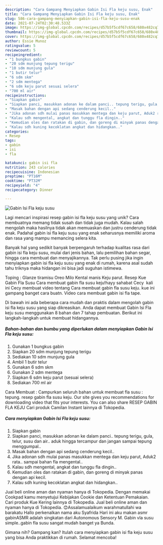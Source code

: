 ```yaml
---
description: "Cara Gampang Menyiapkan Gabin Isi Fla keju susu, Enak"
title: "Cara Gampang Menyiapkan Gabin Isi Fla keju susu, Enak"
slug: 586-cara-gampang-menyiapkan-gabin-isi-fla-keju-susu-enak
date: 2021-07-24T02:30:48.533Z
image: https://img-global.cpcdn.com/recipes/d57b5f5cdf67c658/680x482cq70/gabin-isi-fla-keju-susu-foto-resep-utama.jpg
thumbnail: https://img-global.cpcdn.com/recipes/d57b5f5cdf67c658/680x482cq70/gabin-isi-fla-keju-susu-foto-resep-utama.jpg
cover: https://img-global.cpcdn.com/recipes/d57b5f5cdf67c658/680x482cq70/gabin-isi-fla-keju-susu-foto-resep-utama.jpg
author: Essie Munoz
ratingvalue: 5
reviewcount: 5
recipeingredient:
- "1 bungkus gabin"
- "20 sdm munjung tepung terigu"
- "10 sdm munjung gula"
- "1 butir telur"
- "6 sdm skm"
- "2 sdm mentega"
- "6 sdm keju parut sesuai selera"
- "700 ml air"
recipeinstructions:
- "Siapkan gabin"
- "Siapkan panci, masukkan adonan ke dalam panci.. tepung terigu, gula, telur, susu dan air.. aduk hingga tercampur dan jangan sampai tepung menggumpal.."
- "Masak bahan dengan api sedang cenderung kecil.."
- "Jika adonan sdh mulai panas masukkan mentega dan keju parut, Aduk2 rata.. sampai bahan fla mengental.."
- "Kalau sdh mengental, angkat dan tunggu fla dingin.."
- "Kemudian oles dan ratakan di gabin, dan goreng di minyak panas dengan api kecil."
- "Kalau sdh kuning kecoklatan angkat dan hidangkan.."
categories:
- Resep
tags:
- gabin
- isi
- fla

katakunci: gabin isi fla 
nutrition: 243 calories
recipecuisine: Indonesian
preptime: "PT16M"
cooktime: "PT32M"
recipeyield: "4"
recipecategory: Dinner

---
```



![Gabin Isi Fla keju susu](https://img-global.cpcdn.com/recipes/d57b5f5cdf67c658/680x482cq70/gabin-isi-fla-keju-susu-foto-resep-utama.jpg)

Lagi mencari inspirasi resep gabin isi fla keju susu yang unik? Cara membuatnya memang tidak susah dan tidak juga mudah. Kalau salah mengolah maka hasilnya tidak akan memuaskan dan justru cenderung tidak enak. Padahal gabin isi fla keju susu yang enak seharusnya memiliki aroma dan rasa yang mampu memancing selera kita.

Banyak hal yang sedikit banyak berpengaruh terhadap kualitas rasa dari gabin isi fla keju susu, mulai dari jenis bahan, lalu pemilihan bahan segar, hingga cara membuat dan menyajikannya. Tak perlu pusing jika ingin menyiapkan gabin isi fla keju susu yang enak di rumah, karena asal sudah tahu triknya maka hidangan ini bisa jadi suguhan istimewa.

Toping : Glanze tiramisu Oreo Milo Kental manis Keju parut. Resep Kue Gabin Fla Susu Cara membuat gabin fla susu keju!hayy sahabat Cecy ️ kali ini Cecy membuat video tentang Cara membuat gabin fla susu keju. kue ini gampang banget cara buatn. Video cara membuat gabin isi fla tape.


Di bawah ini ada beberapa cara mudah dan praktis dalam mengolah gabin isi fla keju susu yang siap dikreasikan. Anda dapat membuat Gabin Isi Fla keju susu menggunakan 8 bahan dan 7 tahap pembuatan. Berikut ini langkah-langkah untuk membuat hidangannya.

<!--inarticleads1-->

##### Bahan-bahan dan bumbu yang diperlukan dalam menyiapkan Gabin Isi Fla keju susu:

1. Gunakan 1 bungkus gabin
1. Siapkan 20 sdm munjung tepung terigu
1. Sediakan 10 sdm munjung gula
1. Ambil 1 butir telur
1. Gunakan 6 sdm skm
1. Gunakan 2 sdm mentega
1. Siapkan 6 sdm keju parut (sesuai selera)
1. Sediakan 700 ml air


Cara Membuat : Campurkan seluruh bahan untuk membuat fla susu : tepung. resep gabin fla susu keju. Our site gives you recommendations for downloading video that fits your interests. You can also share RESEP GABIN FLA KEJU Cari produk Camilan Instant lainnya di Tokopedia. 

<!--inarticleads2-->

##### Cara menyiapkan Gabin Isi Fla keju susu:

1. Siapkan gabin
1. Siapkan panci, masukkan adonan ke dalam panci.. tepung terigu, gula, telur, susu dan air.. aduk hingga tercampur dan jangan sampai tepung menggumpal..
1. Masak bahan dengan api sedang cenderung kecil..
1. Jika adonan sdh mulai panas masukkan mentega dan keju parut, Aduk2 rata.. sampai bahan fla mengental..
1. Kalau sdh mengental, angkat dan tunggu fla dingin..
1. Kemudian oles dan ratakan di gabin, dan goreng di minyak panas dengan api kecil.
1. Kalau sdh kuning kecoklatan angkat dan hidangkan..


Jual beli online aman dan nyaman hanya di Tokopedia. Dengan memakai Cookpad kamu menyetujui Kebijakan Cookie dan Ketentuan Pemakaian. Cari produk Kue Kering lainnya di Tokopedia. Jual beli online aman dan nyaman hanya di Tokopedia. 😊Assalamualaikum warahmatullahi wa barakatu Hallo perkenalkan nama aku Syafrida Hari ini aku makan asmr gabinASMR adalah singkatan dari Autonomous Sensory M. Gabin vla susu simple..gabin fla susu sangat mudah banget ya Bunda. 

Gimana nih? Gampang kan? Itulah cara menyiapkan gabin isi fla keju susu yang bisa Anda praktikkan di rumah. Selamat mencoba!
